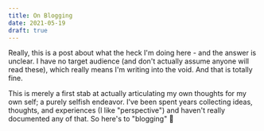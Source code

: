 ```yaml
---
title: On Blogging
date: 2021-05-19
draft: true
---
```


Really, this is a post about what the heck I'm doing here - and the answer is unclear. I have no target audience (and don't actually assume anyone will read these), which really means I'm writing into the void. And that is totally fine.

This is merely a first stab at actually articulating my own thoughts for my own self; a purely selfish endeavor. I've been spent years collecting ideas, thoughts, and experiences (I like "perspective") and haven't really documented any of that. So here's to "blogging" 🍻
